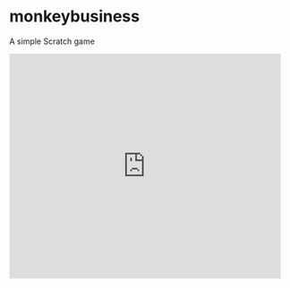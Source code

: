 # monkeybusiness
A simple Scratch game

<iframe src="https://scratch.mit.edu/projects/123456789/embed" allowtransparency="true" width="485" height="402" frameborder="0" scrolling="no" allowfullscreen></iframe>

